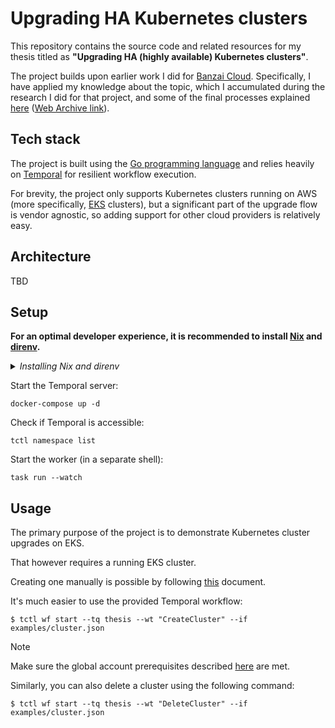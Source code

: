 # Upgrading HA Kubernetes clusters

This repository contains the source code and related resources for my thesis
titled as **"Upgrading HA (highly available) Kubernetes clusters"**.

The project builds upon earlier work I did for [Banzai Cloud](https://banzaicloud.com).
Specifically, I have applied my knowledge about the topic, which I accumulated during the research I did for that project,
and some of the final processes explained [here](https://banzaicloud.com/blog/kubernetes-nodepool-upgrades/) ([Web Archive link](https://web.archive.org/web/20221227164536/https://banzaicloud.com/blog/kubernetes-nodepool-upgrades/)).

## Tech stack

The project is built using the [Go programming language](https://go.dev/) and relies heavily on [Temporal](https://temporal.io/) for resilient workflow execution.

For brevity, the project only supports Kubernetes clusters running on AWS (more specifically, [EKS](https://docs.aws.amazon.com/eks/latest/userguide/what-is-eks.html) clusters),
but a significant part of the upgrade flow is vendor agnostic, so adding support for other cloud providers is relatively easy.

## Architecture

TBD

## Setup

**For an optimal developer experience, it is recommended to install [Nix](https://nixos.org/download.html) and [direnv](https://direnv.net/docs/installation.html).**

<details><summary><i>Installing Nix and direnv</i></summary><br>

**Note: These are instructions that _SHOULD_ work in most cases. Consult the links above for the official instructions for your OS.**

Install Nix:

```sh
sh <(curl -L https://nixos.org/nix/install) --daemon
```

Consult the [installation instructions](https://direnv.net/docs/installation.html) to install direnv using your package manager.

On MacOS:

```sh
brew install direnv
```

Install from binary builds:

```sh
curl -sfL https://direnv.net/install.sh | bash
```

The last step is to configure your shell to use direnv. For example for bash, add the following lines at the end of your `~/.bashrc`:

    eval "\$(direnv hook bash)"

**Then restart the shell.**

For other shells, see [https://direnv.net/docs/hook.html](https://direnv.net/docs/hook.html).

**MacOS specific instructions**

Nix may stop working after a MacOS upgrade. If it does, follow [these instructions](https://github.com/NixOS/nix/issues/3616#issuecomment-662858874).

<hr>
</details>

Start the Temporal server:

```shell
docker-compose up -d
```

Check if Temporal is accessible:

```shell
tctl namespace list
```

Start the worker (in a separate shell):

```shell
task run --watch
```

## Usage

The primary purpose of the project is to demonstrate Kubernetes cluster upgrades on EKS.

That however requires a running EKS cluster.

Creating one manually is possible by following [this](./docs/create-eks-cluster.md) document.

It's much easier to use the provided Temporal workflow:

```console
$ tctl wf start --tq thesis --wt "CreateCluster" --if examples/cluster.json
```

> [!NOTE]
> Make sure the global account prerequisites described [here](./docs/create-eks-cluster.md) are met.

Similarly, you can also delete a cluster using the following command:

```console
$ tctl wf start --tq thesis --wt "DeleteCluster" --if examples/cluster.json
```
